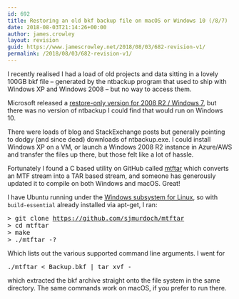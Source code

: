 ```yaml
---
id: 692
title: Restoring an old bkf backup file on macOS or Windows 10 (/8/7)
date: 2018-08-03T21:14:26+00:00
author: james.crowley
layout: revision
guid: https://www.jamescrowley.net/2018/08/03/682-revision-v1/
permalink: /2018/08/03/682-revision-v1/
---
```

I recently realised I had a load of old projects and data sitting in a lovely 100GB bkf file &#8211; generated by the ntbackup program that used to ship with Windows XP and Windows 2008 &#8211; but no way to access them.

Microsoft released a [restore-only version for 2008 R2 / Windows 7](https://support.microsoft.com/en-gb/help/974674/description-of-the-windows-nt-backup-restore-utility-for-windows-7-and), but there was no version of ntbackup I could find that would run on Windows 10.

There were loads of blog and StackExchange posts but generally pointing to dodgy (and since dead) downloads of ntbackup.exe. I could install Windows XP on a VM, or launch a Windows 2008 R2 instance in Azure/AWS and transfer the files up there, but those felt like a lot of hassle.

Fortunately I found a C based utility on GitHub called [mtftar](https://github.com/sjmurdoch/mtftar) which converts an MTF stream into a TAR based stream, and someone has generously updated it to compile on both Windows and macOS. Great!

I have Ubuntu running under the [Windows subsystem for Linux](https://docs.microsoft.com/en-us/windows/wsl/install-win10), so with `build-essential` already installed via apt-get, I ran:

<pre>&gt; git clone <a href="https://github.com/sjmurdoch/mtftar">https://github.com/sjmurdoch/mtftar</a>
&gt; cd mtftar
&gt; make
&gt; ./mtftar -?</pre>

Which lists out the various supported command line arguments. I went for

<pre>./mtftar &lt; Backup.bkf | tar xvf -</pre>

which extracted the bkf archive straight onto the file system in the same directory. The same commands work on macOS, if you prefer to run there.